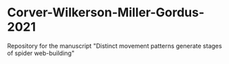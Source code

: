 # Corver-Wilkerson-Miller-Gordus-2021
Repository for the manuscript "Distinct movement patterns generate stages of spider web-building"
